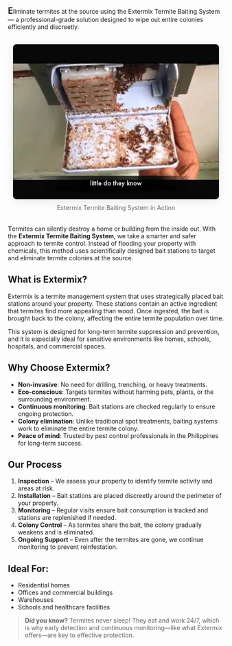 <span style="font-size:1.25rem; font-weight:600">E</span>liminate termites at the source using the Extermix Termite Baiting System — a professional-grade solution designed to wipe out entire colonies efficiently and discreetly.

<figure style="margin: 2rem auto; text-align: center;">
  <img src="/images/services/extermix-termite-baiting-system.jpg" alt="Extermix Termite Baiting System Banner" style="max-width: 100%; border-radius: 0.5rem; box-shadow: 0 4px 20px rgba(0,0,0,0.1);" />
  <figcaption style="margin-top: 0.5rem; font-size: 0.875rem; color: #666;">Extermix Termite Baiting System in Action</figcaption>
</figure>


**T**ermites can silently destroy a home or building from the inside out. With the **Extermix Termite Baiting System**, we take a smarter and safer approach to termite control. Instead of flooding your property with chemicals, this method uses scientifically designed bait stations to target and eliminate termite colonies at the source.

## What is Extermix?

Extermix is a termite management system that uses strategically placed bait stations around your property. These stations contain an active ingredient that termites find more appealing than wood. Once ingested, the bait is brought back to the colony, affecting the entire termite population over time.

This system is designed for long-term termite suppression and prevention, and it is especially ideal for sensitive environments like homes, schools, hospitals, and commercial spaces.

## Why Choose Extermix?

- **Non-invasive**: No need for drilling, trenching, or heavy treatments.
- **Eco-conscious**: Targets termites without harming pets, plants, or the surrounding environment.
- **Continuous monitoring**: Bait stations are checked regularly to ensure ongoing protection.
- **Colony elimination**: Unlike traditional spot treatments, baiting systems work to eliminate the entire termite colony.
- **Peace of mind**: Trusted by pest control professionals in the Philippines for long-term success.

## Our Process

1. **Inspection** – We assess your property to identify termite activity and areas at risk.
2. **Installation** – Bait stations are placed discreetly around the perimeter of your property.
3. **Monitoring** – Regular visits ensure bait consumption is tracked and stations are replenished if needed.
4. **Colony Control** – As termites share the bait, the colony gradually weakens and is eliminated.
5. **Ongoing Support** – Even after the termites are gone, we continue monitoring to prevent reinfestation.

## Ideal For:

- Residential homes
- Offices and commercial buildings
- Warehouses
- Schools and healthcare facilities

> **Did you know?** Termites never sleep! They eat and work 24/7, which is why early detection and continuous monitoring—like what Extermix offers—are key to effective protection.